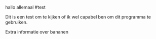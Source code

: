 hallo allemaal
#test

Dit is een test om te kijken of ik wel capabel ben om dit programma te gebruiken.

Extra informatie over bananen
